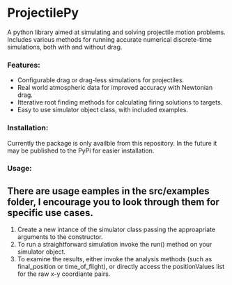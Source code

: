 # ProjectilePy
A python library aimed at simulating and solving projectile motion problems. Includes various methods for running accurate numerical discrete-time simulations, both with and without drag. 

### Features:
* Configurable drag or drag-less simulations for projectiles.
* Real world atmospheric data for improved accuracy with Newtonian drag.
* Itterative root finding methods for calculating firing solutions to targets.
* Easy to use simulator object class, with included examples.

### Installation:
Currently the package is only availble from this repository. 
In the future it may be published to the PyPi for easier installation.

### Usage:
There are usage eamples in the src/examples folder, I encourage you to look through them for specific use cases.
------
1. Create a new intance of the simulator class passing the approapriate arguments to the constructor.
2. To run a straightforward simulation invoke the run() method on your simulator object.
3. To examine the results, either invoke the analysis methods (such as final_position or time_of_flight), or directly access the positionValues list for the raw x-y coordiante pairs.
